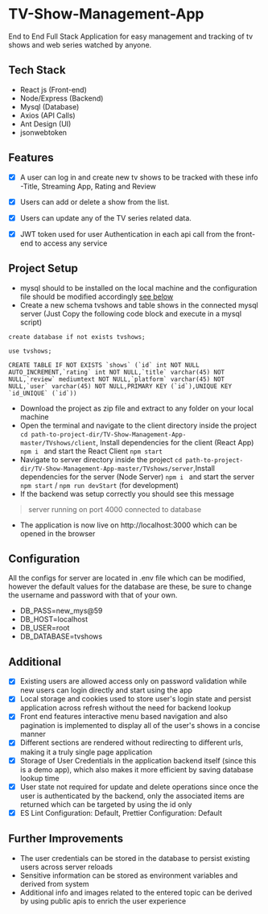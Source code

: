 # TV-Show-Management-App
End to End Full Stack Application for easy management and tracking of tv shows and web series watched by anyone.

## Tech Stack

- React js (Front-end)
- Node/Express (Backend)
- Mysql (Database)
- Axios (API Calls)
- Ant Design (UI)
- jsonwebtoken

## Features

- [x]	A user can log in and create new tv shows to be tracked with these info -Title, Streaming App, Rating and Review
- [x]	Users can add or delete a show from the list. 
- [x]	Users can update any of the TV series related data.
- [x]	JWT token used for user Authentication in each api call from the front-end to access any service 



## Project Setup

-  mysql should to be installed on the local machine and the configuration file should be modified accordingly [see below](https://github.com/kaustav202/TV-Show-Management-App/edit/master/README.md#configuration)
- Create a new schema tvshows and table shows in the connected mysql server (Just Copy the following code block and execute in a mysql script)
``` 
create database if not exists tvshows;

use tvshows;

CREATE TABLE IF NOT EXISTS `shows` (`id` int NOT NULL AUTO_INCREMENT,`rating` int NOT NULL,`title` varchar(45) NOT NULL,`review` mediumtext NOT NULL,`platform` varchar(45) NOT NULL,`user` varchar(45) NOT NULL,PRIMARY KEY (`id`),UNIQUE KEY `id_UNIQUE` (`id`))
```
- Download the project as zip file and extract to any folder on your local machine
- Open the terminal and navigate to the client directory inside the project `cd path-to-project-dir/TV-Show-Management-App-master/TVshows/client`, Install dependencies for the client (React App) `npm i ` and start the React Client `npm start`
- Navigate to server directory inside the project `cd path-to-project-dir/TV-Show-Management-App-master/TVshows/server`,Install dependencies for the server (Node Server) `npm i ` and start the server `npm start` / `npm run devStart` (for development)
- If the backend was setup correctly you should see this message
> server running on port 4000
> connected to database
- The application is now live on http://localhost:3000 which can be opened in the browser

## Configuration 

All the configs for server are located in .env file which can be modified, however the default values for the database are these, be sure to change the username and password with that of your own.

- DB_PASS=new_mys@59
- DB_HOST=localhost
- DB_USER=root
- DB_DATABASE=tvshows


## Additional

- [x] Existing users are allowed access only on password validation while new users can login directly and start using the app
- [x] Local storage and cookies used to store user's login state and persist application across refresh without the need for backend lookup
- [x] Front end features interactive menu based navigation and also pagination is implemented to display all of the user's shows in a concise manner
- [x] Different sections are rendered without redirecting to different urls, making it a truly single page application
- [x] Storage of User Credentials in the application backend itself (since this is a demo app), which also makes it more efficient by saving database lookup time
- [x] User state not required for update and delete operations since once the user is authenticated by the backend, only the associated items are returned which can be targeted by using the id only
- [x] ES Lint Configuration: Default, Prettier Configuration: Default  

## Further Improvements

- The user credentials can be stored in the database to persist existing users across server reloads
- Sensitive information can be stored as environment variables and derived from system
- Additional info and images related to the entered topic can be derived by using public apis to enrich the user experience
